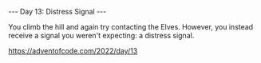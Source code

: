 --- Day 13: Distress Signal ---

You climb the hill and again try contacting the Elves. However, you instead receive a signal you weren't expecting: a distress signal.

https://adventofcode.com/2022/day/13
